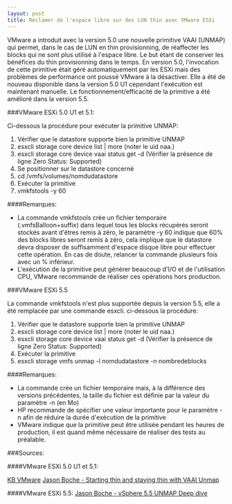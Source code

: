 ```yaml
---
layout: post
title: Réclamer de l'espace libre sur des LUN thin avec VMware ESXi
---
```


VMware a introduit avec la version 5.0 une nouvelle primitive VAAI (UNMAP) qui permet, dans le cas de LUN en thin provisionning, de réaffecter les blocks qui ne sont plus utilisé à l'espace libre. Le but étant de conserver les bénéfices du thin provisionning dans le temps. En version 5.0, l'invocation de cette primitive était géré automatiquement par les ESXi mais des problèmes de performance ont poussé VMware à la désactiver. Elle a été de nouveau disponible dans la version 5.0 U1 cependant l'exécution est maintenant manuelle. Le fonctionnement/efficacité de la primitive a été amélioré dans la version 5.5.

###VMware ESXi 5.0 U1 et 5.1:

Ci-dessous la procédure pour exécuter la primitive UNMAP:

1. Vérifier que le datastore supporte bien la primitive UNMAP
  1. esxcli storage core device list | more (noter le uid naa.)
  2. esxcli storage core device vaai status get -d <naa ID> (Vérifier la présence de ligne Zero Status: Supported)
2. Se positionner sur le datastore concerné
  1. cd /vmfs/volumes/nomdudatastore
3. Exécuter la primitive
  1. vmkfstools -y 60

####Remarques:

* La commande vmkfstools crée un fichier temporaire (.vmfsBalloon+suffix) dans lequel tous les blocks récupérés seront stockés avant d'êtres remis à zéro, le paramètre -y 60 indique que 60% des blocks libres seront remis à zéro, cela implique que le datastore devra disposer de suffisamment d'espace disque libre pour effectuer cette opération. En cas de doute, relancer la commande plusieurs fois avec un % inférieur.
* L'exécution de la primitive peut générer beaucoup d'I/O et de l'utilisation CPU, VMware recommande de réaliser ces opérations hors production.

###VMware ESXi 5.5

La commande vmkfstools n'est plus supportée depuis la version 5.5, elle a été remplacée par une commande esxcli. ci-dessous la procédure:

1. Vérifier que le datastore supporte bien la primitive UNMAP
  1. esxcli storage core device list | more (noter le uid naa.)
  2. esxcli storage core device vaai status get -d <naa ID> (Vérifier la présence de ligne Zero Status: Supported)
2. Exécuter la primitive
  1. esxcli storage vmfs unmap -l nomdudatastore -n nombredeblocks

####Remarques:

* La commande crée un fichier temporaire mais, à la différence des versions précédentes, la taille du fichier est définie par la valeur du paramètre -n (en Mo)
* HP recommande de spécifier une valeur importante pour le paramètre -n afin de réduire la durée d'exécution de la primitive
* VMware indique que la primitive peut être utilisée pendant les heures de production, il est quand même nécessaire de réaliser des tests au préalable.

###Sources:

####VMware ESXi 5.0 U1 et 5.1:

[KB VMware](http://kb.vmware.com/selfservice/microsites/search.do?language=en_US&cmd=displayKC&externalId=2014849)
[Jason Boche - Starting thin and staying thin with VAAI Unmap](http://www.boche.net/blog/index.php/2012/06/28/storage-starting-thin-and-staying-thin-with-vaai-unmap/)

####VMware ESXi 5.5:
[Jason Boche - vSphere 5.5 UNMAP Deep dive](http://www.boche.net/blog/index.php/2013/09/13/vsphere-5-5-unmap-deep-dive/)
